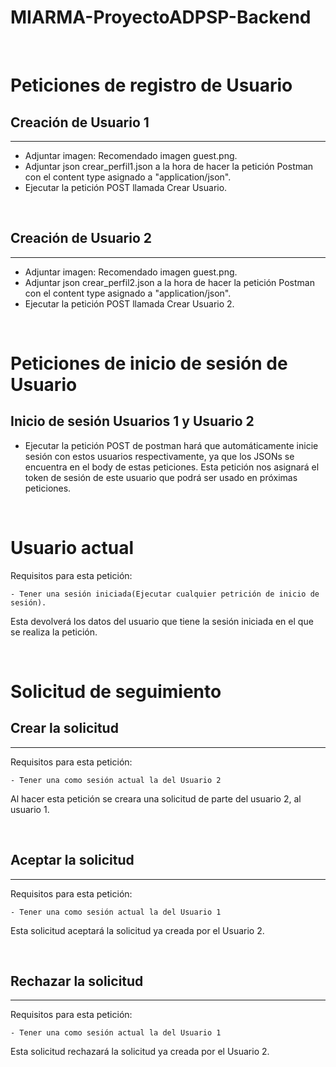 # MIARMA-ProyectoADPSP-Backend

<br />

# Peticiones de registro de Usuario

## Creación de Usuario 1
___

- Adjuntar imagen: Recomendado imagen guest.png.
- Adjuntar json crear_perfil1.json a la hora de hacer la petición Postman con el content type asignado a "application/json".
- Ejecutar la petición POST llamada Crear Usuario.

<br />

## Creación de Usuario 2
___
- Adjuntar imagen: Recomendado imagen guest.png.
- Adjuntar json crear_perfil2.json a la hora de hacer la petición Postman con el content type asignado a "application/json".
- Ejecutar la petición POST llamada Crear Usuario 2.

<br />

# Peticiones de inicio de sesión de Usuario

## Inicio de sesión Usuarios 1 y Usuario 2


- Ejecutar la petición POST de postman hará que automáticamente inicie sesión con estos usuarios respectivamente, ya que los JSONs se encuentra en el body de estas peticiones. Esta petición nos asignará el token de sesión de este usuario que podrá ser usado en próximas peticiones.

<br />

# Usuario actual

Requisitos para esta petición:

    - Tener una sesión iniciada(Ejecutar cualquier petrición de inicio de sesión).

Esta devolverá los datos del usuario que tiene la sesión iniciada en el que se realiza la petición.

<br />

# Solicitud de seguimiento

## Crear la solicitud
---
Requisitos para esta petición:

    - Tener una como sesión actual la del Usuario 2

Al hacer esta petición se creara una solicitud de parte del usuario 2, al usuario 1.

<br />

## Aceptar la solicitud
---
Requisitos para esta petición:

    - Tener una como sesión actual la del Usuario 1

Esta solicitud aceptará la solicitud ya creada por el Usuario 2.

<br />

## Rechazar la solicitud
---
Requisitos para esta petición:

    - Tener una como sesión actual la del Usuario 1

Esta solicitud rechazará la solicitud ya creada por el Usuario 2.

<br />
